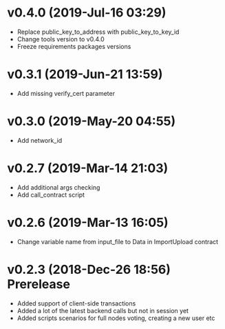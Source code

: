 # v0.4.0 (2019-Jul-16 03:29)

* Replace public_key_to_address with public_key_to_key_id
* Change tools version to v0.4.0
* Freeze requirements packages versions

# v0.3.1 (2019-Jun-21 13:59)

* Add missing verify_cert parameter

# v0.3.0 (2019-May-20 04:55)

* Add network_id

# v0.2.7 (2019-Mar-14 21:03)

* Add additional args checking
* Add call_contract script

# v0.2.6 (2019-Mar-13 16:05)

* Change variable name from input_file to Data in ImportUpload contract

# v0.2.3 (2018-Dec-26 18:56) Prerelease

* Added support of client-side transactions
* Added a lot of the latest backend calls but not in session yet
* Added scripts scenarios for full nodes voting, creating a new user etc
